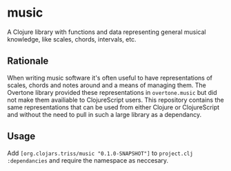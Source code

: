 # music

A Clojure library with functions and data representing general musical
knowledge, like scales, chords, intervals, etc.

## Rationale

When writing music software it's often useful to have representations of
scales, chords and notes around and a means of managing them.
The Overtone library provided these representations in `overtone.music` but did
not make them availiable to ClojureScript users.
This repository contains the same representations that can be used from either
Clojure or ClojureScript and without the need to pull in such a large library
as a dependancy.

## Usage

Add `[org.clojars.triss/music "0.1.0-SNAPSHOT"]` to `project.clj`
`:dependancies` and require the namespace as neccesary.
